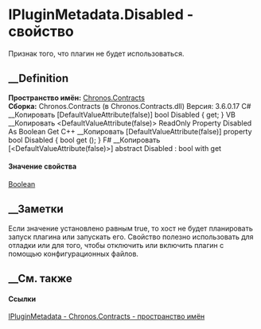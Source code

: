 # IPluginMetadata.Disabled - свойство
Признак того, что плагин не будет использоваться.
## __Definition
 **Пространство имён:** [Chronos.Contracts](N_Chronos_Contracts.htm)  
 **Сборка:** Chronos.Contracts (в Chronos.Contracts.dll) Версия: 3.6.0.17
C# __Копировать
    [DefaultValueAttribute(false)]
    bool Disabled { get; }
VB __Копировать
    <DefaultValueAttribute(false)>
    ReadOnly Property Disabled As Boolean
    	Get
C++ __Копировать
    [DefaultValueAttribute(false)]
    property bool Disabled {
    	bool get ();
    }
F# __Копировать
     [<DefaultValueAttribute(false)>]
    abstract Disabled : bool with get
#### Значение свойства
[Boolean](https://learn.microsoft.com/dotnet/api/system.boolean)
##  __Заметки
Если значение установлено равным true, то хост не будет планировать запуск
плагина или запускать его.
Свойство полезно использовать для отладки или для того, чтобы отключить или
включить плагин с помощью конфигурационных файлов.
##  __См. также
#### Ссылки
[IPluginMetadata - ](T_Chronos_Contracts_IPluginMetadata.htm)
[Chronos.Contracts - пространство имён](N_Chronos_Contracts.htm)
